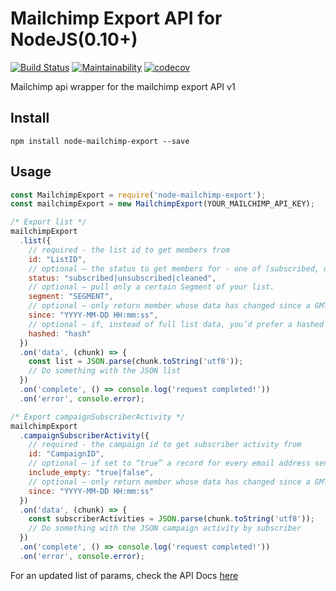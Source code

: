 # Mailchimp Export API for NodeJS(0.10+)

[![Build Status](https://travis-ci.org/shierro/node-mailchimp-export.svg?branch=master)](https://travis-ci.org/shierro/node-mailchimp-export)
[![Maintainability](https://api.codeclimate.com/v1/badges/f60e0883a1c98f548293/maintainability)](https://codeclimate.com/github/shierro/node-mailchimp-export/maintainability)
[![codecov](https://codecov.io/gh/shierro/node-mailchimp-export/branch/master/graph/badge.svg)](https://codecov.io/gh/shierro/node-mailchimp-export)

Mailchimp api wrapper for the mailchimp export API v1

## Install
`npm install node-mailchimp-export --save`

## Usage
```javascript
const MailchimpExport = require('node-mailchimp-export');
const mailchimpExport = new MailchimpExport(YOUR_MAILCHIMP_API_KEY);

/* Export list */
mailchimpExport
  .list({
    // required - the list id to get members from
    id: "ListID",
    // optional – the status to get members for - one of (subscribed, unsubscribed, cleaned), defaults to subscribed
    status: "subscribed|unsubscribed|cleaned",
    // optional – pull only a certain Segment of your list.
    segment: "SEGMENT",
    // optional – only return member whose data has changed since a GMT timestamp – in YYYY-MM-DD HH:mm:ss format
    since: "YYYY-MM-DD HH:mm:ss",
    // optional – if, instead of full list data, you’d prefer a hashed list of email addresses, set this to the hashing algorithm you expect. Currently only “sha256” is supported.
    hashed: "hash" 
  })
  .on('data', (chunk) => {
    const list = JSON.parse(chunk.toString('utf8'));
    // Do something with the JSON list
  })
  .on('complete', () => console.log('request completed!'))
  .on('error', console.error);

/* Export campaignSubscriberActivity */
mailchimpExport
  .campaignSubscriberActivity({
    // required - the campaign id to get subscriber activity from
    id: "CampaignID",
    // optional – if set to “true” a record for every email address sent to will be returned even if there is no activity data. defaults to “false”
    include_empty: "true|false",
    // optional – only return member whose data has changed since a GMT timestamp – in YYYY-MM-DD HH:mm:ss format
    since: "YYYY-MM-DD HH:mm:ss"
  })
  .on('data', (chunk) => {
    const subscriberActivities = JSON.parse(chunk.toString('utf8'));
    // Do something with the JSON campaign activity by subscriber
  })
  .on('complete', () => console.log('request completed!'))
  .on('error', console.error);
```

For an updated list of params, check the API Docs [here](http://developer.mailchimp.com/documentation/mailchimp/guides/how-to-use-the-export-api/#list-export)
